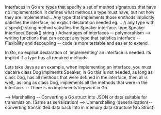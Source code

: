 Interfaces in Go are types that specify a set of method signatrues that have no implementation.
it defines what methods a type must have, but not how they are implemented...
Any type that implements those emthods implicitly satisfies the interface, no explicit declaration needed
eg....
// any type with a speak() string method satisifies the Speaker interface.
type Speaker interface{
Speak() string
}
Advantages of interfaces
-- polymorphism --> writing functions that can accept any type that satisfies interface
-- Flexibility and decoupling
-- code is more testable and easier to extend.

In Go, no explicit declaration of 'implementing' an interface is needed. its implicit if a type has all required methods.

Lets take Java as an example, when implementing an interface, you must decalre class Dog implments Speaker, in Go this is not needed, as long as class Dog, has all methods that were defined in the interface, then all is well,, as long as class Dog, implements all the methods that were in the interface.
-- There is no implements keyword in Go.

--> Marshalling -- Converting a Go struct into JSON or data suitable for transmission. (Same as serialization)
--> Unmarshalling (deserialization)-- converting transmitted data back into in memory data structure (Go Struct)

